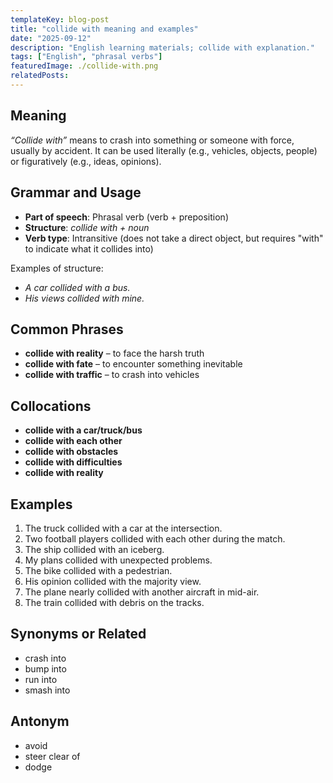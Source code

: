 ```yaml
---
templateKey: blog-post
title: "collide with meaning and examples"
date: "2025-09-12"
description: "English learning materials; collide with explanation."
tags: ["English", "phrasal verbs"]
featuredImage: ./collide-with.png
relatedPosts:
---
```


## Meaning

_“Collide with”_ means to crash into something or someone with force, usually by accident. It can be used literally (e.g., vehicles, objects, people) or figuratively (e.g., ideas, opinions).

## Grammar and Usage

- **Part of speech**: Phrasal verb (verb + preposition)
- **Structure**: _collide with + noun_
- **Verb type**: Intransitive (does not take a direct object, but requires "with" to indicate what it collides into)

Examples of structure:

- _A car collided with a bus._
- _His views collided with mine._

## Common Phrases

- **collide with reality** – to face the harsh truth
- **collide with fate** – to encounter something inevitable
- **collide with traffic** – to crash into vehicles

## Collocations

- **collide with a car/truck/bus**
- **collide with each other**
- **collide with obstacles**
- **collide with difficulties**
- **collide with reality**

## Examples

1. The truck collided with a car at the intersection.
2. Two football players collided with each other during the match.
3. The ship collided with an iceberg.
4. My plans collided with unexpected problems.
5. The bike collided with a pedestrian.
6. His opinion collided with the majority view.
7. The plane nearly collided with another aircraft in mid-air.
8. The train collided with debris on the tracks.

## Synonyms or Related

- crash into
- bump into
- run into
- smash into

## Antonym

- avoid
- steer clear of
- dodge
